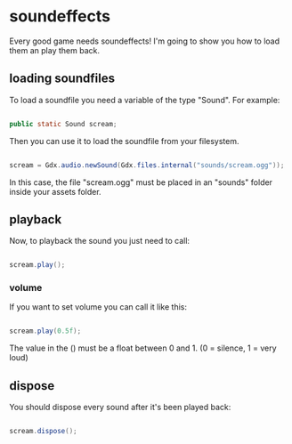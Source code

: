 # soundeffects #

Every good game needs soundeffects! I'm going to show you how to load them an play them back.


## loading soundfiles ##

To load a soundfile you need a variable of the type "Sound".
For example:
```java

public static Sound scream;
```

Then you can use it to load the soundfile from your filesystem.
```java

scream = Gdx.audio.newSound(Gdx.files.internal("sounds/scream.ogg"));
```
In this case, the file "scream.ogg" must be placed in an "sounds" folder inside your assets folder.

## playback ##

Now, to playback the sound you just need to call:
```java

scream.play();
```

### volume ###
If you want to set volume you can call it like this:
```java

scream.play(0.5f);
```
The value in the () must be a float between 0 and 1. (0 = silence, 1 = very loud)

## dispose ##
You should dispose every sound after it's been played back:
```java

scream.dispose();
```